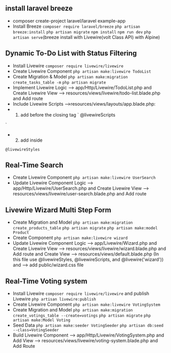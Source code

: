 ## install laravel breeze

- composer create-project laravel/laravel example-app
- Install Breeze `composer require laravel/breeze` `php artisan breeze:install` `php artisan migrate` `npm install` `npm run dev` `php artisan serve`(breeze install with Livewire(volt Class API) with Alpine)

## Dynamic To-Do List with Status Filtering

- Install Livewire `composer require livewire/livewire`
- Create Livewire Component `php artisan make:livewire TodoList`
- Create Migration & Model `php artisan make:migration create_tasks_table -m` `php artisan migrate`
- Implement Livewire Logic --> app/Http/Livewire/TodoList.php and Create Livewire View --> resources/views/livewire/todo-list.blade.php and Add route
- Include Livewire Scripts -->resources/views/layouts/app.blade.php:
- 1) add before the closing </body> tag 
`
@livewireScripts
<script src="//unpkg.com/alpinejs" defer></script>
`

- 2) add inside <head>

`
@livewireStyles
`

## Real-Time Search

- Create Livewire Component `php artisan make:livewire UserSearch`
- Update Livewire Component Logic --> app/Http/Livewire/UserSearch.php and Create Livewire View --> resources/views/livewire/user-search.blade.php and Add route

## Livewire Wizard Multi Step Form

- Create Migration and Model `php artisan make:migration create_products_table` `php artisan migrate` `php artisan make:model Product`
- Create Component `php artisan make:livewire wizard`
- Update Livewire Component Logic --> app/Livewire/Wizard.php and Create Livewire View --> resources/views/livewire/wizard.blade.php and Add route and Create View --> resources/views/default.blade.php (In this file use @livewireStyles, @livewireScripts, and @livewire('wizard')) and --> add public/wizard.css file

## Real-Time Voting system

- Install Livewire `composer require livewire/livewire` and publish Livewire `php artisan livewire:publish`
- Create Livewire Component `php artisan make:livewire VotingSystem`
- Create Migration and Model `php artisan make:migration create_votings_table --create=votings` `php artisan migrate` `php artisan make:Model Voting`
- Seed Data `php artisan make:seeder VotingSeeder` `php artisan db:seed --class=VotingSeeder`
- Build Livewire Component --> app/Http/Livewire/VotingSystem.php and Add View --> resources/views/livewire/voting-system.blade.php and Add Route
